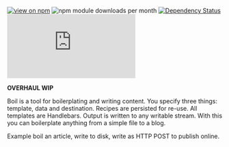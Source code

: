 [![view on npm](http://img.shields.io/npm/v/boil-js.svg)](https://www.npmjs.org/package/boil-js)
![npm module downloads per month](http://img.shields.io/npm/dm/boil-js.svg)
[![Dependency Status](https://david-dm.org/75lb/boil-js.svg)](https://david-dm.org/75lb/boil-js)
![Analytics](https://ga-beacon.appspot.com/UA-27725889-30/boil-js/README.md?pixel)


**OVERHAUL WIP**

Boil is a tool for boilerplating and writing content. You specify three things: template, data and destination. Recipes are persisted for re-use. All templates are Handlebars. Output is written to any writable stream. With this you can boilerplate anything from a simple file to a blog. 

Example
boil an article, write to disk, write as HTTP POST to publish online. 